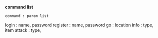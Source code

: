**command list**

`command : param list`

login : name, password
register : name, password
go : location
info : type, item
attack : type, 